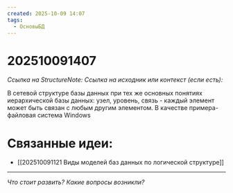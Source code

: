 ```yaml
---
created: 2025-10-09 14:07
tags:
  - ОсновыБД
---
```

# 202510091407
*Ссылка на StructureNote:*
*Ссылка на исходник или контекст (если есть):* 

В сетевой структуре базы данных при тех же основных понятиях иерархической базы данных: узел, уровень, связь - каждый элемент может быть связан с любым другим элементом. В качестве примера- файловая система Windows

# Связанные идеи:
* [[202510091121 Виды моделей баз данных по логической структуре]]

---

*Что стоит развить? Какие вопросы возникли?*